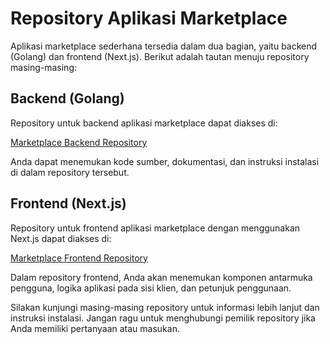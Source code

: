 # Repository Aplikasi Marketplace

Aplikasi marketplace sederhana tersedia dalam dua bagian, yaitu backend (Golang) dan frontend (Next.js). Berikut adalah tautan menuju repository masing-masing:

## Backend (Golang)

Repository untuk backend aplikasi marketplace dapat diakses di:

[Marketplace Backend Repository](git@github.com:dzikrurrohmani/marketplace-be.git)

Anda dapat menemukan kode sumber, dokumentasi, dan instruksi instalasi di dalam repository tersebut.

## Frontend (Next.js)

Repository untuk frontend aplikasi marketplace dengan menggunakan Next.js dapat diakses di:

[Marketplace Frontend Repository](git@github.com:dzikrurrohmani/marketplace-fe.git)

Dalam repository frontend, Anda akan menemukan komponen antarmuka pengguna, logika aplikasi pada sisi klien, dan petunjuk penggunaan.

Silakan kunjungi masing-masing repository untuk informasi lebih lanjut dan instruksi instalasi. Jangan ragu untuk menghubungi pemilik repository jika Anda memiliki pertanyaan atau masukan.
